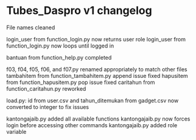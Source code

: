 # Tubes_Daspro v1 changelog

File names cleaned

login_user from function_login.py now returns user role
login_user from function_login.py now loops until logged in

bantuan from function_help.py completed

f03, f04, f05, f06, and f07.py renamed appropriately to match other files
tambahitem from function_tambahitem.py append issue fixed
hapusitem from function_hapusitem.py pop issue fixed
caritahun from function_caritahun.py reworked

load.py: id from user.csv and tahun_ditemukan from gadget.csv now converted to integer to fix issues

kantongajaib.py added all available functions
kantongajaib.py now forces login before accessing other commands
kantongajaib.py added role variable
